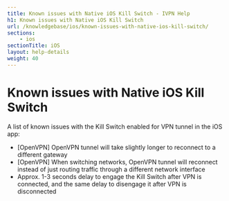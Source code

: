 ```yaml
---
title: Known issues with Native iOS Kill Switch - IVPN Help
h1: Known issues with Native iOS Kill Switch
url: /knowledgebase/ios/known-issues-with-native-ios-kill-switch/
sections:
    - ios
sectionTitle: iOS
layout: help-details
weight: 40
---
```

# Known issues with Native iOS Kill Switch

A list of known issues with the Kill Switch enabled for VPN tunnel in the iOS app:

* [OpenVPN] OpenVPN tunnel will take slightly longer to reconnect to a different gateway
* [OpenVPN] When switching networks, OpenVPN tunnel will reconnect instead of just routing traffic through a different network interface
* Approx. 1-3 seconds delay to engage the Kill Switch after VPN is connected, and the same delay to disengage it after VPN is disconnected

